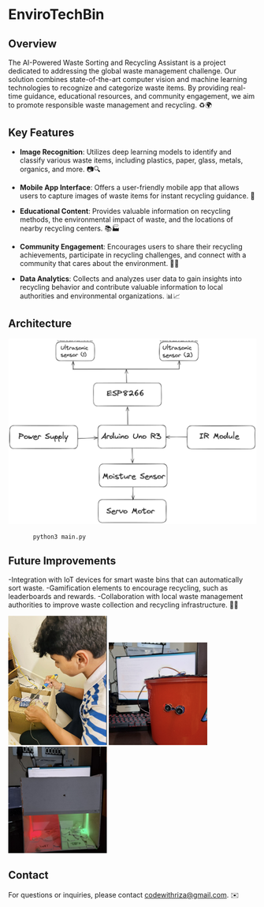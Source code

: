 # EnviroTechBin

## Overview

The AI-Powered Waste Sorting and Recycling Assistant is a project dedicated to addressing the global waste management challenge. Our solution combines state-of-the-art computer vision and machine learning technologies to recognize and categorize waste items. By providing real-time guidance, educational resources, and community engagement, we aim to promote responsible waste management and recycling. ♻️🌍

## Key Features

- **Image Recognition**: Utilizes deep learning models to identify and classify various waste items, including plastics, paper, glass, metals, organics, and more. 📷🔍

- **Mobile App Interface**: Offers a user-friendly mobile app that allows users to capture images of waste items for instant recycling guidance. 📱

- **Educational Content**: Provides valuable information on recycling methods, the environmental impact of waste, and the locations of nearby recycling centers. 📚🏭

- **Community Engagement**: Encourages users to share their recycling achievements, participate in recycling challenges, and connect with a community that cares about the environment. 🤝🌳

- **Data Analytics**: Collects and analyzes user data to gain insights into recycling behavior and contribute valuable information to local authorities and environmental organizations. 📊📈

## Architecture
![architecture](architecture.png)


           python3 main.py

## Future Improvements
-Integration with IoT devices for smart waste bins that can automatically sort waste.
-Gamification elements to encourage recycling, such as leaderboards and rewards.
-Collaboration with local waste management authorities to improve waste collection and recycling infrastructure. 🌟🤖


<img src="project1.png" width="200" alt="Project Logo 1">
<img src="project2.png" width="200" alt="Project Logo 2">
<img src="project3.png" width="200" alt="Project Logo 3">

## Contact
For questions or inquiries, please contact codewithriza@gmail.com. ✉️
